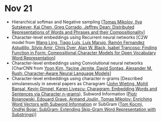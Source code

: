 # Nov 21

- Hierarchical softmax and Negative sampling [[Tomas Mikolov, Ilya Sutskever, Kai Chen, Greg Corrado, Jeffrey Dean: Distributed Representations of Words and Phrases and their Compositionality](https://arxiv.org/abs/1310.4546)]
- Character-level embeddings using Recurrent neural networks [C2W model from [Wang Ling, Tiago Luís, Luís Marujo, Ramón Fernandez Astudillo, Silvio Amir, Chris Dyer, Alan W. Black, Isabel Trancoso: Finding Function in Form: Compositional Character Models for Open Vocabulary Word Representation](http://arxiv.org/abs/1508.02096)]
- Character-level embeddings using Convolutional neural networks [CharCNN from [Yoon Kim, Yacine Jernite, David Sontag, Alexander M. Rush: Character-Aware Neural Language Models](https://arxiv.org/abs/1508.06615)]
- Character-level embeddings using character n-grams [Described simulaneously in several papers as Charagram ([John Wieting, Mohit Bansal, Kevin Gimpel, Karen Livescu: Charagram: Embedding Words and Sentences via Character n-grams](https://arxiv.org/abs/1607.02789)), Subword Information ([Piotr Bojanowski, Edouard Grave, Armand Joulin, Tomas Mikolov: Enriching Word Vectors with Subword Information](https://arxiv.org/abs/1607.04606) or SubGram ([Tom Kocmi, Ondřej Bojar: SubGram: Extending Skip-Gram Word Representation with Substrings](http://link.springer.com/chapter/10.1007/978-3-319-45510-5_21))]
